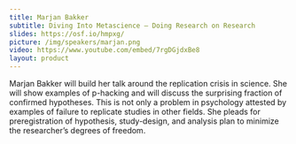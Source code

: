 ```yaml
---
title: Marjan Bakker
subtitle: Diving Into Metascience – Doing Research on Research
slides: https://osf.io/hmpxg/
picture: /img/speakers/marjan.png
video: https://www.youtube.com/embed/7rgDGjdxBe8
layout: product
---
```

Marjan Bakker will build her talk around the replication crisis in science. She will show examples of p-hacking and will discuss the surprising fraction of confirmed hypotheses. This is not only a problem in psychology attested by examples of failure to replicate studies in other fields. She pleads for preregistration of hypothesis, study-design, and analysis plan to minimize the researcher’s degrees of freedom.
